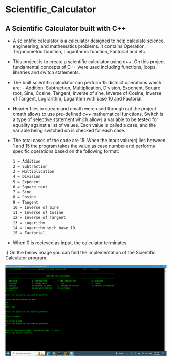# Scientific_Calculator
## A Scientific Calculator built with C++
- A scientific calculator is a calculator designed to help calculate science, engineering, and 
mathematics problems. It contains Operation, Trigonometric function, Logarithmic function,
Factorial and etc.

- This project is to create a scientific calculator using c++. On this project fundamental concepts of C++ were used including
functions, loops, libraries and switch statements.

- The built scientific calculator can perform 15 distnict operations which are: - Addition, Subtraction, Multiplication, Division, Exponent, Square root, Sine, Cosine, Tangent, Inverse of sine, Inverse of Cosine, Inverse of Tangent, Lograrithm, Logarithm with base 10 and Factorial.

- Header files io stream and cmath were used through out the project. cmath allows to use pre-defined c++ mathematical 
functions. Switch is a type of selective statement which allows a variable to be tested for equality against a list of values. Each 
value is called a case, and the variable being switched on is checked for each case.

- The total cases of the code are 15. When the input value(c) lies between 1 and 15 the program
takes the value as case number and performs specific operations based on the following format:

      1 = Addition
      2 = Subtraction
      3 = Multiplication
      4 = Division    
      5 = Exponent
      6 = Square root
      7 = Sine
      8 = Cosine
      9 = Tangent
      10 = Inverse of Sine
      11 = Inverse of Cosine
      12 = Inverse of Tangent
      13 = Logarithm
      14 = Logarithm with base 10
      15 = Factorial

- When 0 is recieved as input, the calculator terminates.

:) On the below image you can find the implementation of the Scientific Calculator program.

![HTML Image](https://github.com/Kira-Legacy/Image_Repo/blob/main/Scientific%20Calculator.png)
